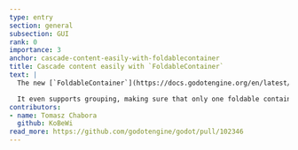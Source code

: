 ```yaml
---
type: entry
section: general
subsection: GUI
rank: 0
importance: 3
anchor: cascade-content-easily-with-foldablecontainer
title: Cascade content easily with `FoldableContainer`
text: |
  The new [`FoldableContainer`](https://docs.godotengine.org/en/latest/classes/class_foldablecontainer.html) node adds an easy way to display a lot of details at the discretion of the user, in an "accordion" view.

  It even supports grouping, making sure that only one foldable container is open at a time.
contributors:
- name: Tomasz Chabora
  github: KoBeWi
read_more: https://github.com/godotengine/godot/pull/102346
---
```

